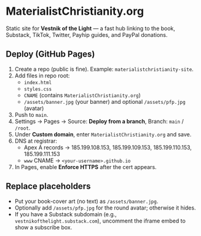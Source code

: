 # MaterialistChristianity.org

Static site for **Vestnik of the Light** — a fast hub linking to the book, Substack, TikTok, Twitter, Payhip guides, and PayPal donations.

## Deploy (GitHub Pages)

1. Create a repo (public is fine). Example: `materialistchristianity-site`.
2. Add files in repo root:
   - `index.html`
   - `styles.css`
   - `CNAME` (contains `MaterialistChristianity.org`)
   - `/assets/banner.jpg` (your banner) and optional `/assets/pfp.jpg` (avatar)
3. Push to `main`.
4. Settings → Pages → Source: **Deploy from a branch**, Branch: `main` / `/root`.
5. Under **Custom domain**, enter `MaterialistChristianity.org` and save.
6. DNS at registrar:
   - Apex A records → 185.199.108.153, 185.199.109.153, 185.199.110.153, 185.199.111.153
   - `www` CNAME → `<your-username>.github.io`
7. In Pages, enable **Enforce HTTPS** after the cert appears.

## Replace placeholders
- Put your book-cover art (no text) as `/assets/banner.jpg`.
- Optionally add `/assets/pfp.jpg` for the round avatar; otherwise it hides.
- If you have a Substack subdomain (e.g., `vestnikofthelight.substack.com`), uncomment the iframe embed to show a subscribe box.

